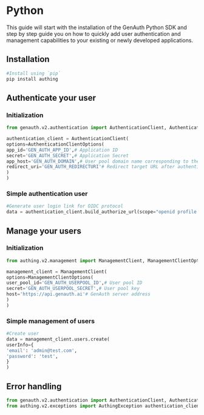 # Python

This guide will start with the installation of the GenAuth Python SDK and step by step guide you on how to quickly add user authentication and management capabilities to your existing or newly developed applications.

<AppDetailSiderBar />

## Installation

```bash
#Install using `pip`
pip install authing
```

## Authenticate your user

### Initialization

```python
from genauth.v2.authentication import AuthenticationClient, AuthenticationClientOptions

authentication_client = AuthenticationClient(
options=AuthenticationClientOptions(
app_id='GEN_AUTH_APP_ID',# Application ID
secret='GEN_AUTH_SECRET',# Application Secret
app_host='GEN_AUTH_DOMAIN',# User pool domain name corresponding to the application
redirect_uri='GEN_AUTH_REDIRECTURI'# Redirect target URL after authentication is completed
)
)
```

### Simple authentication user

```python
#Generate user login link for OIDC protocol
data = authentication_client.build_authorize_url(scope="openid profile offline_access")
```

## Manage your users

### Initialization

```python
from authing.v2.management import ManagementClient, ManagementClientOptions

management_client = ManagementClient(
options=ManagementClientOptions(
user_pool_id='GEN_AUTH_USERPOOL_ID',# User pool ID
secret='GEN_AUTH_USERPOOL_SECRET',# User pool key
host='https://api.genauth.ai'# GenAuth server address
)
)
```

### Simple management of users

```python
#Create user
data = management_client.users.create(
userInfo={
'email': 'admin@test.com',
'password': 'test',
}
)
```

## Error handling

````python
from genauth.v2.authentication import AuthenticationClient, AuthenticationClientOptions
from authing.v2.exceptions import AuthingException authentication_client = AuthenticationClient( options=AuthenticationClientOptions( app_id='GEN_AUTH_APP_ID', secret='GEN_AUTH_SECRET', app_host='GEN_AUTH_DOMAIN', redirect_uri='GEN_AUTH_REDIRECTURI'# Redirect target URL after authentication is completed ) ) try: authentication_client.login_by_username( username='test', password='passw0rd', ) except AuthingException as e: print(e) ```
````
